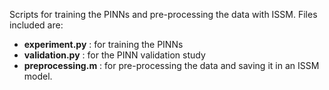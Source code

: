Scripts for training the PINNs and pre-processing the data with ISSM. Files included are: 
- **experiment.py** : for training the PINNs
- **validation.py** : for the PINN validation study
- **preprocessing.m** : for pre-processing the data and saving it in an ISSM model. 
